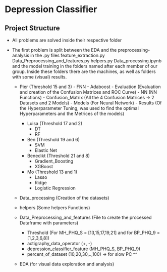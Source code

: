 # Depression Classifier

## Project Structure

- All problems are solved inside their respective folder
- The first problem is split between the EDA and the preprocessing-analysis in the .py files feature_extraction.py Data_Preprocessing_and_features.py helpers.py Data_processing.ipynb and the model training in the folders named after each member of our group. Inside these folders there are the machines, as well as folders with some (visual) results. 

    - Pier (Threshold 15 and 3)
            - FNN
            - Adaboost
            - Evaluation (Evaluation and creation of the Confusion Matrices and ROC Curve)
            - NN (NN Functions)
            - Confusion_Matrix (All the 4 Confusion Matrices -> 2 Datasets and 2 Models)
            - Models (For Neural Network)
            - Results (Of the Hyperparameter Tuning, was used to find the optimal Hyperparameters and the Metrices of the models)

        - Luisa (Threshold 17 and 2)
            - DT
            - RF
        - Ben (Threshold 19 and 6)
            - SVM
            - Elastic Net
        - Benedikt (Threshold 21 and 8)
            - Gradient_Boosting
            - XGBoost
        - Mo (Threshold 13 and 1)
            - Lasso
            - Ridge
            - Logistic Regression

    - Data_processing (Creation of the datasets)
    - helpers (Some helpers Functions)
    - Data_Preprocessing_and_features (File to create the processed Dataframe with parameters)
        - Threshold (For MH_PHQ_S = [13,15,17,19,21] and for BP_PHQ_9 = [1,2,3,6,8])
        - actigraphy_data_operator (+, -)
        - depression_classifier_feature (MH_PHQ_S, BP_PHQ_9)
        - percent_of_dataset (10,20,30,..,100) -> for slow PC ^^
    - EDA (for visual data exploration and analysis)
